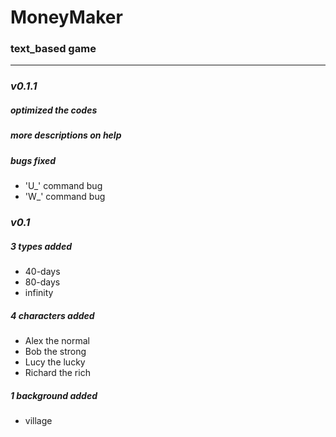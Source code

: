 # MoneyMaker
### text_based game

---
### ***v0.1.1***
##### optimized the codes

##### more descriptions on help

##### bugs fixed
  + 'U_' command bug
  + 'W_' command bug


### ***v0.1***
##### 3 types added
  + 40-days
  + 80-days
  + infinity

##### 4 characters added
  + Alex the normal
  + Bob the strong
  + Lucy the lucky
  + Richard the rich

##### 1 background added
  + village
